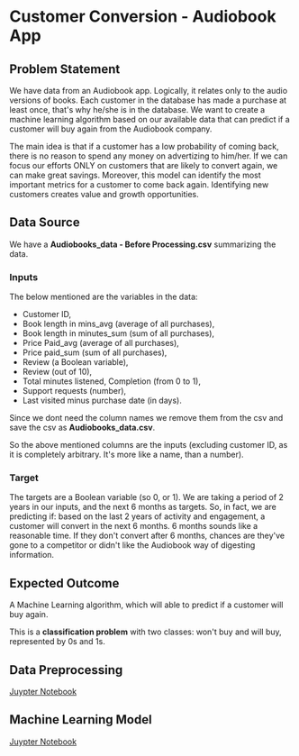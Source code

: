 # Customer Conversion - Audiobook App
 
## Problem Statement

We have data from an Audiobook app. Logically, it relates only to the audio versions of books. Each customer in the database has made a purchase at least once, that's why he/she is in the database. We want to create a machine learning algorithm based on our available data that can predict if a customer will buy again from the Audiobook company.

The main idea is that if a customer has a low probability of coming back, there is no reason to spend any money on advertizing to him/her. If we can focus our efforts ONLY on customers that are likely to convert again, we can make great savings. Moreover, this model can identify the most important metrics for a customer to come back again. Identifying new customers creates value and growth opportunities.


## Data Source
We have a **Audiobooks_data - Before Processing.csv** summarizing the data. 

### Inputs
The below mentioned are the variables in the data:
- Customer ID,
- Book length in mins_avg (average of all purchases), 
- Book length in minutes_sum (sum of all purchases),
- Price Paid_avg (average of all purchases),
- Price paid_sum (sum of all purchases), 
- Review (a Boolean variable), 
- Review (out of 10), 
- Total minutes listened, Completion (from 0 to 1), 
- Support requests (number), 
- Last visited minus purchase date (in days).

Since we dont need the column names we remove them from the csv and save the csv as **Audiobooks_data.csv**.

So the above mentioned columns are the inputs (excluding customer ID, as it is completely arbitrary. It's more like a name, than a number).

### Target
The targets are a Boolean variable (so 0, or 1). We are taking a period of 2 years in our inputs, and the next 6 months as targets. So, in fact, we are predicting if: based on the last 2 years of activity and engagement, a customer will convert in the next 6 months. 6 months sounds like a reasonable time. If they don't convert after 6 months, chances are they've gone to a competitor or didn't like the Audiobook way of digesting information.

## Expected Outcome

A Machine Learning algorithm, which will able to predict if a customer will buy again.

This is a **classification problem** with two classes: won't buy and will buy, represented by 0s and 1s.

## Data Preprocessing

[Juypter Notebook](https://github.com/Jamesvasanth21/Customer_Conversion/blob/main/Customer_Conversion_Prediction_-_Preprocessing_-_Audiobook%20App.ipynb)

## Machine Learning Model

[Juypter Notebook](https://github.com/Jamesvasanth21/Customer_Conversion/blob/main/Customer_Conversion_Prediction_-_Machine%20Learning_-%20_Audiobook%20App.ipynb)